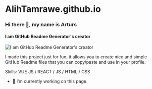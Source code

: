 # AlihTamrawe.github.io
### Hi there 👋, my name is Arturs
#### I am GitHub Readme Generator's creator
![I am GitHub Readme Generator's creator](https://AlihTamrawe.github.io/github-profile-readme-generator/images/banner.png)

I made this project just for fun, it allows you to create nice and simple GitHub Readme files that you can copy/paste and use in your profile.

Skills: VUE JS / REACT / JS / HTML / CSS

- 🔭 I’m currently working on this page. 




